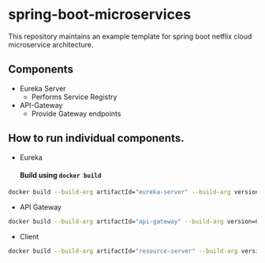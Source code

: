 # spring-boot-microservices

This repository maintains an example template for spring boot netflix cloud microservice architecture.

## Components

- Eureka Server
    - Performs Service Registry
- API-Gateway
    - Provide Gateway endpoints


## How to run individual components.

- Eureka
    #### Build using `docker build` 
```sh
docker build --build-arg artifactId="eureka-server" --build-arg version=0.0.1-SNAPSHOT -t eureka-server:latest . 
```
- API Gateway
```sh 
docker build --build-arg artifactId="api-gateway" --build-arg version=0.0.1-SNAPSHOT -t api-gateway .
``` 
- Client
```sh
docker build --build-arg artifactId="resource-server" --build-arg version=0.0.1-SNAPSHOT -t resource-server .
```

